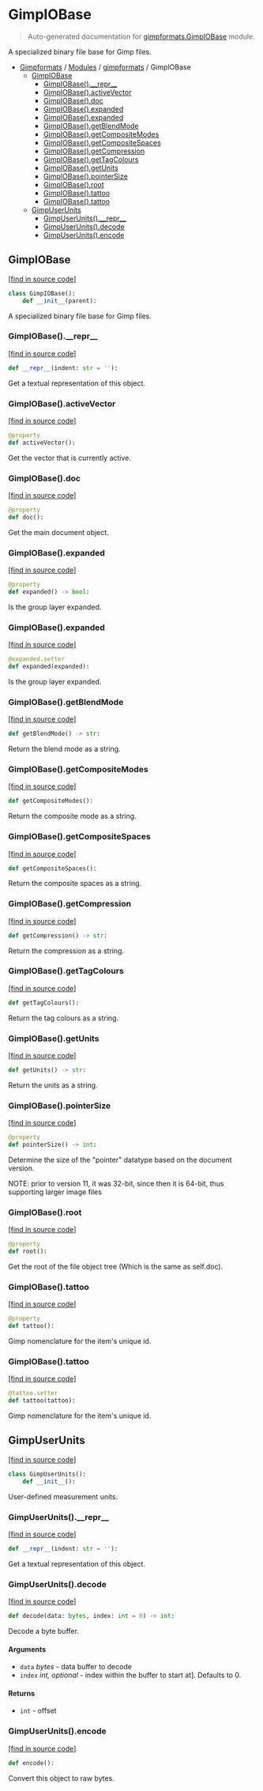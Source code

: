 # GimpIOBase

> Auto-generated documentation for [gimpformats.GimpIOBase](../../gimpformats/GimpIOBase.py) module.

A specialized binary file base for Gimp files.

- [Gimpformats](../README.md#gimpformats-index) / [Modules](../README.md#gimpformats-modules) / [gimpformats](index.md#gimpformats) / GimpIOBase
    - [GimpIOBase](#gimpiobase)
        - [GimpIOBase().\_\_repr\_\_](#gimpiobase__repr__)
        - [GimpIOBase().activeVector](#gimpiobaseactivevector)
        - [GimpIOBase().doc](#gimpiobasedoc)
        - [GimpIOBase().expanded](#gimpiobaseexpanded)
        - [GimpIOBase().expanded](#gimpiobaseexpanded)
        - [GimpIOBase().getBlendMode](#gimpiobasegetblendmode)
        - [GimpIOBase().getCompositeModes](#gimpiobasegetcompositemodes)
        - [GimpIOBase().getCompositeSpaces](#gimpiobasegetcompositespaces)
        - [GimpIOBase().getCompression](#gimpiobasegetcompression)
        - [GimpIOBase().getTagColours](#gimpiobasegettagcolours)
        - [GimpIOBase().getUnits](#gimpiobasegetunits)
        - [GimpIOBase().pointerSize](#gimpiobasepointersize)
        - [GimpIOBase().root](#gimpiobaseroot)
        - [GimpIOBase().tattoo](#gimpiobasetattoo)
        - [GimpIOBase().tattoo](#gimpiobasetattoo)
    - [GimpUserUnits](#gimpuserunits)
        - [GimpUserUnits().\_\_repr\_\_](#gimpuserunits__repr__)
        - [GimpUserUnits().decode](#gimpuserunitsdecode)
        - [GimpUserUnits().encode](#gimpuserunitsencode)

## GimpIOBase

[[find in source code]](../../gimpformats/GimpIOBase.py#L13)

```python
class GimpIOBase():
    def __init__(parent):
```

A specialized binary file base for Gimp files.

### GimpIOBase().\_\_repr\_\_

[[find in source code]](../../gimpformats/GimpIOBase.py#L681)

```python
def __repr__(indent: str = ''):
```

Get a textual representation of this object.

### GimpIOBase().activeVector

[[find in source code]](../../gimpformats/GimpIOBase.py#L297)

```python
@property
def activeVector():
```

Get the vector that is currently active.

### GimpIOBase().doc

[[find in source code]](../../gimpformats/GimpIOBase.py#L224)

```python
@property
def doc():
```

Get the main document object.

### GimpIOBase().expanded

[[find in source code]](../../gimpformats/GimpIOBase.py#L302)

```python
@property
def expanded() -> bool:
```

Is the group layer expanded.

### GimpIOBase().expanded

[[find in source code]](../../gimpformats/GimpIOBase.py#L307)

```python
@expanded.setter
def expanded(expanded):
```

Is the group layer expanded.

### GimpIOBase().getBlendMode

[[find in source code]](../../gimpformats/GimpIOBase.py#L174)

```python
def getBlendMode() -> str:
```

Return the blend mode as a string.

### GimpIOBase().getCompositeModes

[[find in source code]](../../gimpformats/GimpIOBase.py#L190)

```python
def getCompositeModes():
```

Return the composite mode as a string.

### GimpIOBase().getCompositeSpaces

[[find in source code]](../../gimpformats/GimpIOBase.py#L194)

```python
def getCompositeSpaces():
```

Return the composite spaces as a string.

### GimpIOBase().getCompression

[[find in source code]](../../gimpformats/GimpIOBase.py#L178)

```python
def getCompression() -> str:
```

Return the compression as a string.

### GimpIOBase().getTagColours

[[find in source code]](../../gimpformats/GimpIOBase.py#L186)

```python
def getTagColours():
```

Return the tag colours as a string.

### GimpIOBase().getUnits

[[find in source code]](../../gimpformats/GimpIOBase.py#L182)

```python
def getUnits() -> str:
```

Return the units as a string.

### GimpIOBase().pointerSize

[[find in source code]](../../gimpformats/GimpIOBase.py#L198)

```python
@property
def pointerSize() -> int:
```

Determine the size of the "pointer" datatype based on the document version.

NOTE: prior to version 11, it was 32-bit,
 since then it is 64-bit, thus supporting
 larger image files

### GimpIOBase().root

[[find in source code]](../../gimpformats/GimpIOBase.py#L232)

```python
@property
def root():
```

Get the root of the file object tree (Which is the same as self.doc).

### GimpIOBase().tattoo

[[find in source code]](../../gimpformats/GimpIOBase.py#L237)

```python
@property
def tattoo():
```

Gimp nomenclature for the item's unique id.

### GimpIOBase().tattoo

[[find in source code]](../../gimpformats/GimpIOBase.py#L242)

```python
@tattoo.setter
def tattoo(tattoo):
```

Gimp nomenclature for the item's unique id.

## GimpUserUnits

[[find in source code]](../../gimpformats/GimpIOBase.py#L764)

```python
class GimpUserUnits():
    def __init__():
```

User-defined measurement units.

### GimpUserUnits().\_\_repr\_\_

[[find in source code]](../../gimpformats/GimpIOBase.py#L808)

```python
def __repr__(indent: str = ''):
```

Get a textual representation of this object.

### GimpUserUnits().decode

[[find in source code]](../../gimpformats/GimpIOBase.py#L776)

```python
def decode(data: bytes, index: int = 0) -> int:
```

Decode a byte buffer.

#### Arguments

- `data` *bytes* - data buffer to decode
- `index` *int, optional* - index within the buffer to start at]. Defaults to 0.

#### Returns

- `int` - offset

### GimpUserUnits().encode

[[find in source code]](../../gimpformats/GimpIOBase.py#L796)

```python
def encode():
```

Convert this object to raw bytes.
